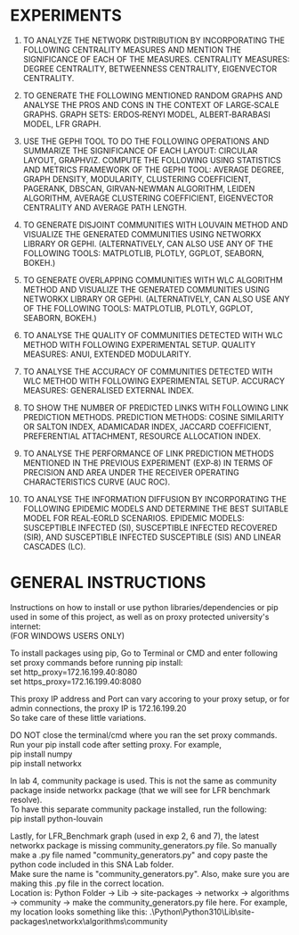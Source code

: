 # EXPERIMENTS  

1. TO ANALYZE THE NETWORK DISTRIBUTION BY INCORPORATING THE FOLLOWING CENTRALITY MEASURES AND MENTION THE SIGNIFICANCE OF EACH OF THE MEASURES. CENTRALITY MEASURES: DEGREE CENTRALITY, BETWEENNESS CENTRALITY, EIGENVECTOR CENTRALITY.  

2. TO GENERATE THE FOLLOWING MENTIONED RANDOM GRAPHS AND ANALYSE THE PROS AND CONS IN THE CONTEXT OF LARGE‐SCALE GRAPHS. GRAPH SETS: ERDOS‐RENYI MODEL, ALBERT‐BARABASI MODEL, LFR GRAPH.  

3. USE THE GEPHI TOOL TO DO THE FOLLOWING OPERATIONS AND SUMMARIZE THE SIGNIFICANCE OF EACH LAYOUT: CIRCULAR LAYOUT, GRAPHVIZ. COMPUTE THE FOLLOWING USING STATISTICS AND METRICS FRAMEWORK OF THE GEPHI TOOL: AVERAGE DEGREE, GRAPH DENSITY, MODULARITY, CLUSTERING COEFFICIENT, PAGERANK, DBSCAN, GIRVAN‐NEWMAN ALGORITHM, LEIDEN ALGORITHM, AVERAGE CLUSTERING COEFFICIENT, EIGENVECTOR CENTRALITY AND AVERAGE PATH LENGTH.  

4. TO GENERATE DISJOINT COMMUNITIES WITH LOUVAIN METHOD AND VISUALIZE THE GENERATED COMMUNITIES USING NETWORKX LIBRARY OR GEPHI. (ALTERNATIVELY, CAN ALSO USE ANY OF THE FOLLOWING TOOLS: MATPLOTLIB, PLOTLY, GGPLOT, SEABORN, BOKEH.)  

5. TO GENERATE OVERLAPPING COMMUNITIES WITH WLC ALGORITHM METHOD AND VISUALIZE THE GENERATED COMMUNITIES USING NETWORKX LIBRARY OR GEPHI. (ALTERNATIVELY, CAN ALSO USE ANY OF THE FOLLOWING TOOLS: MATPLOTLIB, PLOTLY, GGPLOT, SEABORN, BOKEH.)  

6. TO ANALYSE THE QUALITY OF COMMUNITIES DETECTED WITH WLC METHOD WITH FOLLOWING EXPERIMENTAL SETUP. QUALITY MEASURES: ANUI, EXTENDED MODULARITY.  

7. TO ANALYSE THE ACCURACY OF COMMUNITIES DETECTED WITH WLC METHOD WITH FOLLOWING EXPERIMENTAL SETUP. ACCURACY MEASURES: GENERALISED EXTERNAL INDEX.  

8. TO SHOW THE NUMBER OF PREDICTED LINKS WITH FOLLOWING LINK PREDICTION METHODS. PREDICTION METHODS: COSINE SIMILARITY OR SALTON INDEX, ADAMICADAR INDEX, JACCARD COEFFICIENT, PREFERENTIAL ATTACHMENT, RESOURCE ALLOCATION INDEX.  

9. TO ANALYSE THE PERFORMANCE OF LINK PREDICTION METHODS MENTIONED IN THE PREVIOUS EXPERIMENT (EXP‐8) IN TERMS OF PRECISION AND AREA UNDER THE RECEIVER OPERATING CHARACTERISTICS CURVE (AUC ROC).  

10. TO ANALYSE THE INFORMATION DIFFUSION BY INCORPORATING THE FOLLOWING EPIDEMIC MODELS AND DETERMINE THE BEST SUITABLE MODEL FOR REAL‐EORLD SCENARIOS. EPIDEMIC MODELS: SUSCEPTIBLE INFECTED (SI), SUSCEPTIBLE INFECTED RECOVERED (SIR), AND SUSCEPTIBLE INFECTED SUSCEPTIBLE (SIS) AND LINEAR CASCADES (LC).  

# GENERAL INSTRUCTIONS

Instructions on how to install or use python libraries/dependencies or pip used in some of this project, as well as on proxy protected university's internet:  
(FOR WINDOWS USERS ONLY)

To install packages using pip, Go to Terminal or CMD and enter following set proxy commands before running pip install:  
set http_proxy=172.16.199.40:8080  
set https_proxy=172.16.199.40:8080  

This proxy IP address and Port can vary accoring to your proxy setup, or for admin connections, the proxy IP is 172.16.199.20  
So take care of these little variations.  

DO NOT close the terminal/cmd where you ran the set proxy commands. Run your pip install code after setting proxy. For example,  
pip install numpy  
pip install networkx  

In lab 4, community package is used. This is not the same as community package inside networkx package (that we will see for LFR benchmark resolve).  
To have this separate community package installed, run the following:  
pip install python-louvain  

Lastly, for LFR_Benchmark graph (used in exp 2, 6 and 7), the latest networkx package is missing community_generators.py file. So manually make a .py file named "community_generators.py" and copy paste the python code included in this SNA Lab folder.  
Make sure the name is "community_generators.py". Also, make sure you are making this .py file in the correct location.   
Location is: Python Folder -> Lib -> site-packages -> networkx -> algorithms -> community -> make the community_generators.py file here. 
For example, my location looks something like this: .\Python\Python310\Lib\site-packages\networkx\algorithms\community  

